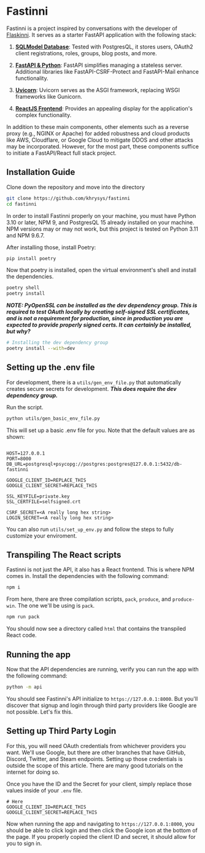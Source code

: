 # Fastinni

Fastinni is a project inspired by conversations with the developer of [Flaskinni](https://github.com/dadiletta/flaskinni). It serves as a starter FastAPI application with the following stack:

1. **[SQLModel Database](https://sqlmodel.tiangolo.com/)**: Tested with PostgresQL, it stores users, OAuth2 client registrations, roles, groups, blog posts, and more.

2. **[FastAPI & Python](https://fastapi.tiangolo.com/)**: FastAPI simplifies managing a stateless server. Additional libraries like FastAPI-CSRF-Protect and FastAPI-Mail enhance functionality.

3. **[Uvicorn](https://www.uvicorn.org/)**: Uvicorn serves as the ASGI framework, replacing WSGI frameworks like Gunicorn.

4. **[ReactJS Frontend](https://react.dev/)**: Provides an appealing display for the application's complex functionality.

In addition to these main components, other elements such as a reverse proxy (e.g., NGINX or Apache) for added robustness and cloud products like AWS, Cloudflare, or Google Cloud to mitigate DDOS and other attacks may be incorporated. However, for the most part, these components suffice to initiate a FastAPI/React full stack project.

## Installation Guide

Clone down the repository and move into the directory

```sh
git clone https://github.com/khrysys/fastinni
cd fastinni
```

In order to install Fastinni properly on your machine, you must have Python 3.10 or later, NPM 9, and PostgresQL 15 already installed on your machine. NPM versions may or may not work, but this project is tested on Python 3.11 and NPM 9.6.7. 

After installing those, install Poetry:

```sh
pip install poetry
```

Now that poetry is installed, open the virtual environment's shell and install the dependencies.

```sh
poetry shell
poetry install
```

***NOTE: PyOpenSSL can be installed as the dev dependency group. This is required to test OAuth locally by creating self-signed SSL certificates, and is not a requirement for production, since in production you are expected to provide properly signed certs. It can certainly be installed, but why?***

```sh
# Installing the dev dependency group
poetry install --with=dev
```


## Setting up the .env file

For development, there is a `utils/gen_env_file.py` that automatically creates secure secrets for development. ***This does require the dev dependency group.***

Run the script.

```sh
python utils/gen_basic_env_file.py
```

This will set up a basic .env file for you. Note that the default values are as shown: 

```env

HOST=127.0.0.1
PORT=8000
DB_URL=postgresql+psycopg://postgres:postgres@127.0.0.1:5432/db-fastinni

GOOGLE_CLIENT_ID=REPLACE_THIS
GOOGLE_CLIENT_SECRET=REPLACE_THIS

SSL_KEYFILE=private.key
SSL_CERTFILE=selfsigned.crt

CSRF_SECRET=<A really long hex string>
LOGIN_SECRET=<A really long hex string>
```

You can also run `utils/set_up_env.py` and follow the steps to fully customize your enviroment.

## Transpiling The React scripts

Fastinni is not just the API, it also has a React frontend. This is where NPM comes in. Install the dependencies with the following command:

```sh
npm i
```

From here, there are three compilation scripts, `pack`, `produce`, and `produce-win`. The one we'll be using is `pack`.

```sh
npm run pack
```

You should now see a directory called `html` that contains the transpiled React code.

## Running the app

Now that the API dependencies are running, verify you can run the app with the following command:

```sh
python -m api
```

You should see Fastinni's API initialize to `https://127.0.0.1:8000`. But you'll discover that signup and login through third party providers like Google are not possible. Let's fix this. 

## Setting up Third Party Login

For this, you will need OAuth credentials from whichever providers you want. We'll use Google, but there are other branches that have GitHub, Discord, Twitter, and Steam endpoints. Setting up those credentials is outside the scope of this article. There are many good tutorials on the internet for doing so. 

Once you have the ID and the Secret for your client, simply replace those values inside of your `.env` file.

```env
# Here
GOOGLE_CLIENT_ID=REPLACE_THIS
GOOGLE_CLIENT_SECRET=REPLACE_THIS
```

Now when running the app and navigating to `https://127.0.0.1:8000`, you should be able to click login and then click the Google icon at the bottom of the page. If you properly copied the client ID and secret, it should allow for you to sign in. 